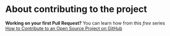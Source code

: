 # About contributing to the project

**Working on your first Pull Request?** You can learn how from this *free* series [How to Contribute to an Open Source Project on GitHub](https://kcd.im/pull-request)